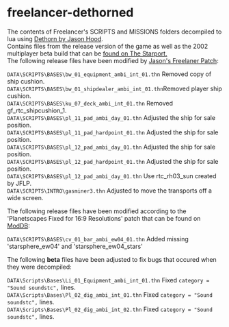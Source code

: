 # freelancer-dethorned
The contents of Freelancer's SCRIPTS and MISSIONS folders decompiled to lua using [Dethorn by Jason Hood](http://adoxa.altervista.org/freelancer/tools.html#dethorn).  
Contains files from the release version of the game as well as the 2002 multiplayer beta build that can be [found on The Starport.](https://the-starport.net/freelancer/download/singlefile.php?cid=11&lid=2678)  
The following release files have been modified by [Jason's Freelaner Patch](http://adoxa.altervista.org/freelancer/dl.php?f=jflp):

`DATA\SCRIPTS\BASES\bw_01_equipment_ambi_int_01.thn` Removed copy of ship cushion.  
`DATA\SCRIPTS\BASES\bw_01_shipdealer_ambi_int_01.thn`Removed player ship cushion.  
`DATA\SCRIPTS\BASES\ku_07_deck_ambi_int_01.thn` Removed gf_rtc_shipcushion_1.  
`DATA\SCRIPTS\BASES\pl_11_pad_ambi_day_01.thn` Adjusted the ship for sale position.  
`DATA\SCRIPTS\BASES\pl_11_pad_hardpoint_01.thn` Adjusted the ship for sale position.  
`DATA\SCRIPTS\BASES\pl_12_pad_ambi_day_01.thn` Adjusted the ship for sale position.  
`DATA\SCRIPTS\BASES\pl_12_pad_hardpoint_01.thn` Adjusted the ship for sale position.  
`DATA\SCRIPTS\BASES\pl_12_pad_ambi_day_01.thn` Use rtc_rh03_sun created by JFLP.  
`DATA\SCRIPTS\INTRO\gasminer3.thn` Adjusted to move the transports off a wide screen.  

The following release files have been modified according to the 'Planetscapes Fixed for 16:9 Resolutions' patch that can be found on [ModDB](https://www.moddb.com/games/freelancer/addons/planetscapes-fixed-for-169-resolutions):  

`DATA\SCRIPTS\BASES\cv_01_bar_ambi_ew04_01.thn` Added missing 'starsphere_ew04' and 'starsphere_ew04_stars'

The following **beta** files have been adjusted to fix bugs that occured when they were decompiled:

`DATA\Scripts\Bases\Li_01_Equipment_ambi_int_01.thn` Fixed `category = "Sound soundstc",` lines.  
`DATA\Scripts\Bases\Pl_02_dig_ambi_int_01.thn` Fixed `category = "Sound soundstc",` lines.  
`DATA\Scripts\Bases\Pl_02_dig_ambi_int_02.thn` Fixed `category = "Sound soundstc",` lines.  
